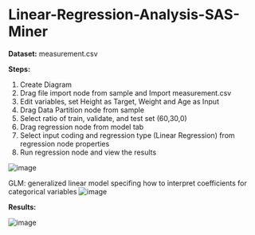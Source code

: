 # Linear-Regression-Analysis-SAS-Miner

**Dataset:** measurement.csv 

**Steps:**
1. Create Diagram
2. Drag file import node from sample and Import measurement.csv
3. Edit variables, set Height as Target, Weight and Age as Input
4. Drag Data Partition node from sample
5. Select ratio of train, validate, and test set (60,30,0)
6. Drag regression node from model tab 
7. Select input coding and regression type (Linear Regression) from regression node properties
8. Run regression node and view the results


![image](https://user-images.githubusercontent.com/98597962/160177898-10189b92-f161-4437-b26a-e9dd946a38ef.png)

GLM: generalized linear model specifing how to interpret coefficients for categorical variables
![image](https://user-images.githubusercontent.com/98597962/160178028-8b6c1e6a-e54c-46eb-a80f-6b9d9ed84cd9.png)

**Results:**

![image](https://user-images.githubusercontent.com/98597962/160179523-df42cf2b-4e84-4d40-9b84-d05cbb56e89b.png)
